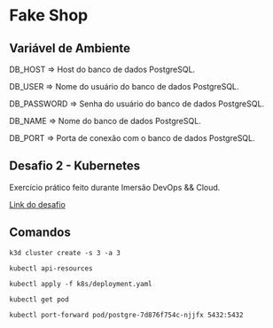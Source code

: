 # Fake Shop


## Variável de Ambiente
DB_HOST	=> Host do banco de dados PostgreSQL.

DB_USER => Nome do usuário do banco de dados PostgreSQL.

DB_PASSWORD	=> Senha do usuário do banco de dados PostgreSQL.

DB_NAME	=>	Nome do banco de dados PostgreSQL.

DB_PORT	=>	Porta de conexão com o banco de dados PostgreSQL.

## Desafio 2 - Kubernetes

Exercício prático feito durante Imersão DevOps && Cloud.

[Link do desafio](https://imersao.devopspro.com.br/desafio/desafio-devops-e-cloud/desafio-2-kubernetes/)

## Comandos

 ```
k3d cluster create -s 3 -a 3

kubectl api-resources

kubectl apply -f k8s/deployment.yaml

kubectl get pod

kubectl port-forward pod/postgre-7d876f754c-njjfx 5432:5432

 ```

